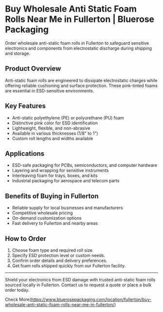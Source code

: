 # Buy Wholesale Anti Static Foam Rolls Near Me in Fullerton | Bluerose Packaging

Order wholesale anti-static foam rolls in Fullerton to safeguard sensitive electronics and components from electrostatic discharge during shipping and storage.

## Product Overview

Anti-static foam rolls are engineered to dissipate electrostatic charges while offering reliable cushioning and surface protection. These pink-tinted foams are essential in ESD-sensitive environments.

## Key Features

- Anti-static polyethylene (PE) or polyurethane (PU) foam
- Distinctive pink color for ESD identification
- Lightweight, flexible, and non-abrasive
- Available in various thicknesses (1/8" to 1")
- Custom roll lengths and widths available

## Applications

- ESD-safe packaging for PCBs, semiconductors, and computer hardware
- Layering and wrapping for sensitive instruments
- Interleaving foam for trays, boxes, and kits
- Industrial packaging for aerospace and telecom parts

## Benefits of Buying in Fullerton

- Reliable supply for local businesses and manufacturers
- Competitive wholesale pricing
- On-demand customization options
- Fast delivery to Fullerton and nearby areas

## How to Order

1. Choose foam type and required roll size.
2. Specify ESD protection level or custom needs.
3. Confirm order details and delivery preferences.
4. Get foam rolls shipped quickly from our Fullerton facility.

---

Shield your electronics from ESD damage with trusted anti-static foam rolls sourced locally in Fullerton. Contact us to request a quote or place a bulk order today.

Check More(https://www.bluerosepackaging.com/location/fullerton/buy-wholesale-anti-static-foam-rolls-near-me-in-fullerton/)
